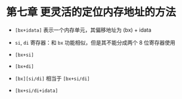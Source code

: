 # 第七章 更灵活的定位内存地址的方法

- `[bx+idata]` 表示一个内存单元，其偏移地址为 (bx) + idata

- `si`, `di` 寄存器：和 `bx` 功能相似，但是其不能分成两个 8 位寄存器使用

- `[bx+si]`

- `[bx+di]`

- `[bx][si/di]` 相当于 `[bx+si/di]`

- `[bx+si/di+idata]`
